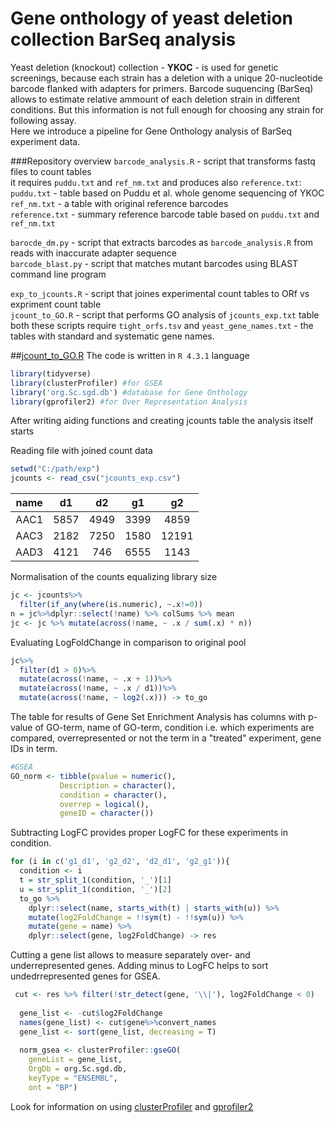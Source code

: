 # Gene onthology of yeast deletion collection BarSeq analysis

Yeast deletion (knockout) collection - **YKOC** - is used for genetic screenings, because each strain has a deletion with a unique 20-nucleotide barcode flanked with adapters for primers. Barcode suquencing (BarSeq) allows to estimate relative ammount of each deletion strain in different conditions. But this information is not full enough for choosing any strain for following assay.  
Here we introduce a pipeline for Gene Onthology analysis of BarSeq experiment data.

###Repository overview
`barcode_analysis.R` - script that transforms fastq files to count tables  
it requires `puddu.txt` and `ref_nm.txt` and produces also  `reference.txt`:  
`puddu.txt` - table based on Puddu et al. whole genome sequencing of YKOC  
`ref_nm.txt` - a table with original reference barcodes  
`reference.txt` - summary reference barcode table based on `puddu.txt` and `ref_nm.txt`  

`barocde_dm.py` - script that extracts barcodes as `barcode_analysis.R` from reads with inaccurate adapter sequence  
`barcode_blast.py` - script that matches mutant barcodes using BLAST command line program  

`exp_to_jcounts.R` - script that joines experimental count tables to ORf vs expriment count table  
`jcount_to_GO.R` -  script that performs GO analysis of `jcounts_exp.txt` table  
both these scripts require `tight_orfs.tsv` and `yeast_gene_names.txt` - the tables with standard and systematic gene names.

##[jcount_to_GO.R](https://github.com/NAGUIBATEUR228/GO_screening/blob/main/jcount_to_GO.R)
The code is written in `R 4.3.1` language

```r
library(tidyverse)
library(clusterProfiler) #for GSEA
library('org.Sc.sgd.db') #database for Gene Onthology
library(gprofiler2) #for Over Representation Analysis
```

After writing aiding functions and creating jcounts table the analysis itself starts

Reading file with joined count data
```r
setwd("C:/path/exp")
jcounts <- read_csv("jcounts_exp.csv")
```
|name|d1|d2|g1|g2|
|:--:|:-:|:-:|:-:|:-:|
|AAC1|5857|4949|3399|4859|
|AAC3|2182|7250|1580|12191|
|AAD3|4121|746|6555|1143|

Normalisation of the counts equalizing library size
```r
jc <- jcounts%>%
  filter(if_any(where(is.numeric), ~.x!=0))
n = jc%>%dplyr::select(!name) %>% colSums %>% mean
jc <- jc %>% mutate(across(!name, ~ .x / sum(.x) * n))
```

Evaluating LogFoldChange in comparison to original pool
```r
jc%>%
  filter(d1 > 0)%>%
  mutate(across(!name, ~ .x + 1))%>%
  mutate(across(!name, ~ .x / d1))%>%
  mutate(across(!name, ~ log2(.x))) -> to_go
```

The table for results of Gene Set Enrichment Analysis has columns with p-value of GO-term, name of GO-term, condition i.e. which experiments are compared, overrepresented or not the term in a "treated" experiment, gene IDs in term.
```r
#GSEA
GO_norm <- tibble(pvalue = numeric(),
           Description = character(),
           condition = character(),
           overrep = logical(),
           geneID = character())
```

Subtracting LogFC provides proper LogFC for these experiments in condition.
```r
for (i in c('g1_d1', 'g2_d2', 'd2_d1', 'g2_g1')){
  condition <- i
  t = str_split_1(condition, '_')[1]
  u = str_split_1(condition, '_')[2]
  to_go %>%
    dplyr::select(name, starts_with(t) | starts_with(u)) %>%
    mutate(log2FoldChange = !!sym(t) - !!sym(u)) %>% 
    mutate(gene = name) %>% 
    dplyr::select(gene, log2FoldChange) -> res
```
Cutting a gene list allows to measure separately over- and underrepresented genes. Adding minus to LogFC helps to sort undedrrepresented genes for GSEA. 
```r
 cut <- res %>% filter(!str_detect(gene, '\\|'), log2FoldChange < 0)
  
  gene_list <- -cut$log2FoldChange
  names(gene_list) <- cut$gene%>%convert_names
  gene_list <- sort(gene_list, decreasing = T)
  
  norm_gsea <- clusterProfiler::gseGO(
    geneList = gene_list,
    OrgDb = org.Sc.sgd.db,
    keyType = "ENSEMBL",
    ont = "BP")
```

Look for information on using [clusterProfiler](https://bioconductor.org/packages/release/bioc/html/clusterProfiler.html) and [gprofiler2](https://biit.cs.ut.ee/gprofiler/page/r) 




